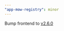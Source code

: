 ```yaml
---
"app-mow-registry": minor
---
```


Bump frontend to [v2.6.0](https://github.com/lblod/frontend-mow-registry/releases/tag/v2.6.0)
